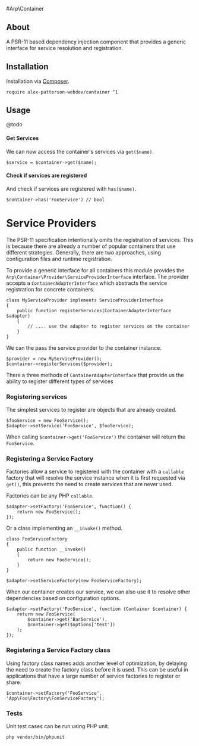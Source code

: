 #Arp\Container

## About

A PSR-11 based dependency injection component that provides a generic interface for service resolution and registration.

## Installation

Installation via [Composer](https://getcomposer.org).

    require alex-patterson-webdev/container ^1
    
## Usage

@todo
   
#### Get Services   
   
We can now access the container's services via `get($name)`.

    $service = $container->get($name);

#### Check if services are registered

And check if services are registered with `has($name)`.

    $container->has('FooService') // bool
    
# Service Providers

The PSR-11 specification intentionally omits the registration of services. This is because there are already a number of popular containers
that use different strategies. Generally, there are two approaches, using configuration files and runtime registration.  

To provide a generic interface for all containers this module provides the `Arp\Container\Provider\ServiceProviderInterface` interface.
The provider accepts a `ContainerAdapterInterface` which abstracts the service registration for concrete containers. 

    class MyServiceProvider implements ServiceProviderInterface
    {
        public function registerServices(ContainerAdapterInterface $adapter)
        {
            // .... use the adapter to register services on the container
        }
    }
    
We can the pass the service provider to the container instance.

    $provider = new MyServiceProvider();
    $container->registerServices($provider);   

There a three methods of `ContainerAdapterInterface` that provide us the ability to register different types of services

### Registering services

The simplest services to register are objects that are already created.

    $fooService = new FooService();
    $adapter->setService('FooService', $fooService);

When calling `$container->get('FooService')` the container will return the `FooService`.    

### Registering a Service Factory

Factories allow a service to registered with the container with a `callable` factory that will resolve the service 
instance when it is first requested via `get()`, this prevents the need to create services that are never used.

Factories can be any PHP `callable`.

    $adapter->setFactory('FooService', function() {
        return new FooService();
    });
    
Or a class implementing an `__invoke()` method.    
    
    class FooServiceFactory
    {
        public function __invoke()
        {
            return new FooService();
        }
    }
    
    $adapter->setServiceFactory(new FooServiceFactory);
   
When our container creates our service, we can also use it to resolve other dependencies based on configuration options.       
   
    $adapter->setFactory('FooService', function (Container $container) {
        return new FooService(
            $container->get('BarService'),
            $container->get($options['test'])
        );
    });
    
### Registering a Service Factory class        
        
Using factory class names adds another level of optimization, by delaying the need to create the factory class before it is used. 
This can be useful in applications that have a large number of service factories to register or share.

    $container->setFactory('FooService', 'App\Foo\Factory\FooServiceFactory');
        
### Tests

Unit test cases can be run using PHP unit.

    php vendor/bin/phpunit   
    